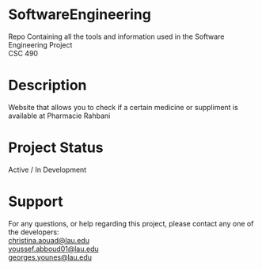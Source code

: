 # SoftwareEngineering
Repo Containing all the tools and information used in the Software Engineering Project
<br />CSC 490
# Description
Website that allows you to check if a certain medicine or suppliment is available at Pharmacie Rahbani
# Project Status
Active / In Development
# Support
For any questions, or help regarding this project, please contact any one of the developers:
<br />
christina.aouad@lau.edu
</br>
youssef.abboud01@lau.edu
</br>
georges.younes@lau.edu

